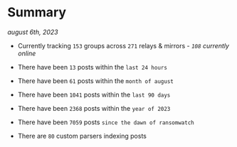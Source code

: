 
# Summary
_august 6th, 2023_

- Currently tracking `153` groups across `271` relays & mirrors - _`108` currently online_

- There have been `13` posts within the `last 24 hours`

- There have been `61` posts within the `month of august`

- There have been `1041` posts within the `last 90 days`

- There have been `2368` posts within the `year of 2023`

- There have been `7059` posts `since the dawn of ransomwatch`

- There are `80` custom parsers indexing posts
